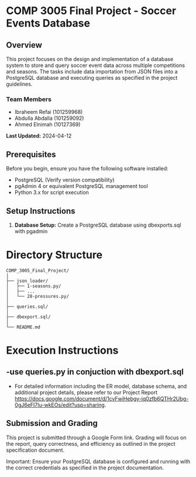 # COMP 3005 Final Project - Soccer Events Database

## Overview
This project focuses on the design and implementation of a database system to store and query soccer event data across multiple competitions and seasons. The tasks include data importation from JSON files into a PostgreSQL database and executing queries as specified in the project guidelines.

### Team Members
- Ibraheem Refai (101259968)
- Abdulla Abdalla (101259092)
- Ahmed Elnimah (10127369)

**Last Updated:** 2024-04-12


## Prerequisites
Before you begin, ensure you have the following software installed:
- PostgreSQL (Verify version compatibility)
- pgAdmin 4 or equivalent PostgreSQL management tool
- Python 3.x for script execution

## Setup Instructions
1. **Database Setup:** Create a PostgreSQL database using dbexports.sql with pgadmin


# Directory Structure 
```
COMP_3005_Final_Project/
│
├── json_loader/
│   ├── 1-seasons.py/
│   ├── ...
│   └── 28-pressures.py/
│
├── queries.sql/
│
├── dbexport.sql/
│
└── README.md

```

# Execution Instructions
-use queries.py in conjuction with dbexport.sql
-
- For detailed information including the ER model, database schema, and additional project details, please refer to our Project Report https://docs.google.com/document/d/1cvFwiHebgy-iq0zfb6QTHr2Ubg-0gJ6eFI7Iu-wkEOs/edit?usp=sharing.


## Submission and Grading
This project is submitted through a Google Form link. Grading will focus on the report, query correctness, and efficiency as outlined in the project specification document.

Important: Ensure your PostgreSQL database is configured and running with the correct credentials as specified in the project documentation.


